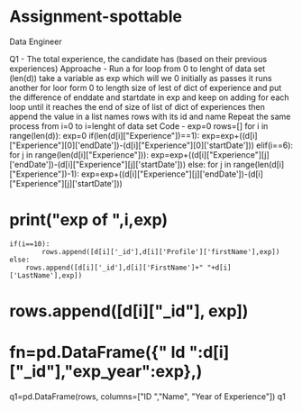 # Assignment-spottable
Data Engineer

Q1 - The total experience, the candidate has (based on their previous experiences)
Approache - Run a for loop from 0 to lenght of data set (len(d)) take a variable as exp which will we 0 initially as passes it runs another for loor form 0 to length size of lest of dict of experience and put the difference of enddate and startdate in exp and keep on adding for each loop until it reaches the end of size of list of dict of experiences then append the value in a list names rows with its id and name 
            Repeat the same process from i=0 to i=lenght of data set
Code - 
exp=0
rows=[]
for i in range(len(d)):
    exp=0
    if(len(d[i]["Experience"])==1):
        exp=exp+((d[i]["Experience"][0]['endDate'])-(d[i]["Experience"][0]['startDate']))
    elif(i==6):
        for j in range(len(d[i]["Experience"])):
            exp=exp+((d[i]["Experience"][j]['endDate'])-(d[i]["Experience"][j]['startDate']))
    else:
        for j in range(len(d[i]["Experience"])-1):
            exp=exp+((d[i]["Experience"][j]['endDate'])-(d[i]["Experience"][j]['startDate']))
#     print("exp of ",i,exp)
    if(i==10):
            rows.append([d[i]['_id'],d[i]['Profile']['firstName'],exp])
    else:
        rows.append([d[i]['_id'],d[i]['FirstName']+" "+d[i]['LastName'],exp])
#     rows.append([d[i]["_id"], exp])
#     fn=pd.DataFrame({" Id ":d[i]["_id"],"exp_year":exp},)
q1=pd.DataFrame(rows, columns=["ID  ","Name", "Year of Experience"])
q1
